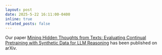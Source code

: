 ```yaml
---
layout: post
date: 2025-5-22 16:11:00-0400
inline: true
related_posts: false
---
```


Our paper [Mining Hidden Thoughts from Texts: Evaluating Continual Pretraining with Synthetic Data for LLM Reasoning](https://www.alphaxiv.org/abs/2505.10182) has been published on arXiv.
